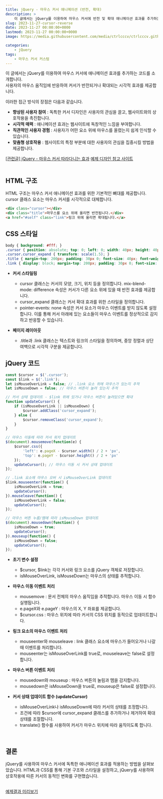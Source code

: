 ```yaml
---
title: jQuery - 마우스 커서 애니메이션 (반전, 확대)
description: >  
    이 글에서는 jQuery를 이용하여 마우스 커서에 반전 및 확대 애니메이션 효과를 추가하는 방법을 자세히 설명합니다. HTML, CSS, jQuery를 결합하여 사용자 상호작용에 따라 동적으로 반응하는 커서를 구현하는 과정을 소개합니다
slug: 2023-11-27-cursor-reverse
date: 2023-11-27 00:00:00+0000
lastmod: 2023-11-27 00:00:00+0000
image: https://media.githubusercontent.com/media/ctrlcccv/ctrlcccv.github.io/master/assets/img/post/2023-11-27-cursor-reverse.webp

categories:
    - jQuery
tags:
    - 마우스 커서 커스텀
---
```


이 글에서는 jQuery를 이용하여 마우스 커서에 애니메이션 효과를 추가하는 코드를 소개합니다.   
사용자의 마우스 움직임에 반응하여 커서가 반전되거나 확대되는 시각적 효과를 제공합니다.


<div class="ads_wrap">
<ins class="adsbygoogle"
     style="display:block; text-align:center;"
     data-ad-layout="in-article"
     data-ad-format="fluid"
     data-ad-client="ca-pub-8535540836842352"
     data-ad-slot="2974559225"></ins>
<script>
     (adsbygoogle = window.adsbygoogle || []).push({});
</script>
</div>

이러한 접근 방식의 장점은 다음과 같습니다.

* **향상된 사용자 참여** : 독특한 커서 디자인은 사용자의 관심을 끌고, 웹사이트와의 상호작용을 촉진합니다.
* **시각적 매력** : 애니메이션 효과는 웹사이트에 독창적인 느낌을 부여합니다.
* **직관적인 사용자 경험** : 사용자가 어떤 요소 위에 마우스를 올렸는지 쉽게 인식할 수 있습니다.
* **맞춤형 상호작용** : 웹사이트의 특정 부분에 대한 사용자의 관심을 집중시킬 방법을 제공합니다. 

<div class="btn_wrap">
    <a target="_blank" href="https://ctrlcccv.github.io/code/2023-11-23-cursor-custom/">[관련글] jQuery - 마우스 커서 따라다니는 효과</a>
    <a target="_blank" href="https://www.thinkthingthank.com/">예제 디자인 참고 사이트</a>
</div>

<br>

## HTML 구조
HTML 구조는 마우스 커서 애니메이션 효과를 위한 기본적인 뼈대를 제공합니다.   
cursor 클래스 요소는 마우스 커서를 시각적으로 대체합니다.
```html
<div class="cursor"></div>
<div class="title">마우스를 요소 위에 올리면 반전됩니다.</div>
<a href="#self" class="link">링크 위에 올리면 확대됩니다.</a>
```

## CSS 스타일
```css
body { background: #fff; } 
.cursor { position: absolute; top: 0; left: 0; width: 40px; height: 40px; background-color: #fff; border-radius: 50%; z-index: 9999; pointer-events: none; transition: transform 200ms ease-out; mix-blend-mode: difference; } 
.cursor.cursor_expand { transform: scale(1.5); } 
.title { margin-top: 200px; padding: 30px 0; font-size: 40px; font-weight: 700; color: #000; text-align: center; } 
.link { display: block; margin-top: 200px; padding: 30px 0; font-size: 40px; font-weight: 700; color: #000; text-align: center; text-decoration: none; } 
```
* **커서 스타일링**   
  * cursor 클래스는 커서의 모양, 크기, 위치 등을 정의합니다. mix-blend-mode: difference 속성은 커서가 다른 요소 위에 있을 때 반전 효과를 제공합니다.
  * cursor_expand 클래스는 커서 확대 효과를 위한 스타일을 정의합니다.
  * pointer-events: none 속성은 커서 요소가 마우스 이벤트를 받지 않도록 설정합니다. 이를 통해 커서 아래에 있는 요소들이 마우스 이벤트를 정상적으로 감지하고 반응할 수 있습니다.

* **페이지 레이아웃**  
  * .title과 .link 클래스는 텍스트와 링크의 스타일을 정의하며, 중앙 정렬과 상단 여백으로 시각적 구분을 제공합니다.


<div class="ads_wrap">
<ins class="adsbygoogle"
     style="display:block; text-align:center;"
     data-ad-layout="in-article"
     data-ad-format="fluid"
     data-ad-client="ca-pub-8535540836842352"
     data-ad-slot="2974559225"></ins>
<script>
     (adsbygoogle = window.adsbygoogle || []).push({});
</script>
</div>

## jQuery 코드
```js
const $cursor = $('.cursor');
const $link = $('.link');
let isMouseOverLink = false; // .link 요소 위에 마우스가 있는지 추적
let isMouseDown = false; // 마우스 버튼이 눌려 있는지 추적

// 커서 상태 업데이트 - $link 위에 있거나 마우스 버튼이 눌려있으면 확대
function updateCursor() {
    if (isMouseOverLink || isMouseDown) {
        $cursor.addClass('cursor_expand');
    } else {
        $cursor.removeClass('cursor_expand');
    }
}

// 마우스 이동에 따라 커서 위치 업데이트
$(document).mousemove(function(e) {
    $cursor.css({
        'left': e.pageX - $cursor.width() / 2 + 'px',
        'top': e.pageY - $cursor.height() / 2 + 'px'
    });
    updateCursor(); // 마우스 이동 시 커서 상태 업데이트
});

// .link 요소에 마우스 오버 시 isMouseOverLink 업데이트
$link.mouseenter(function() {
    isMouseOverLink = true;
    updateCursor();
}).mouseleave(function() {
    isMouseOverLink = false;
    updateCursor();
});

// 마우스 버튼 누름/뗌에 따라 isMouseDown 업데이트
$(document).mousedown(function() {
    isMouseDown = true;
    updateCursor();
}).mouseup(function() {
    isMouseDown = false;
    updateCursor();
});
```
* **초기 변수 설정**  
  * $cursor, $link는 각각 커서와 링크 요소를 jQuery 객체로 저장합니다.
  * isMouseOverLink, isMouseDown는 마우스의 상태를 추적합니다.

* **마우스 이동 이벤트 처리**  
  * mousemove : 문서 전체의 마우스 움직임을 추적합니다. 마우스 이동 시 함수 실행됩니다.
  * e.pageX와 e.pageY : 마우스의 X, Y 좌표를 제공합니다.
  * $cursor.css : 마우스 위치에 따라 커서의 CSS 위치를 동적으로 업데이트합니다.

* **링크 요소의 마우스 이벤트 처리**  
  * mouseenter와 mouseleave : link 클래스 요소에 마우스가 들어오거나 나갈 때 이벤트를 처리합니다.
  * mouseenter는 isMouseOverLink를 true로, mouseleave는 false로 설정합니다.

* **마우스 버튼 이벤트 처리**  
  * mousedown와 mouseup : 마우스 버튼의 눌림과 뗌을 감지합니다.
  * mousedown은 isMouseDown을 true로, mouseup은 false로 설정합니다.

* **커서 상태 업데이트 함수 (updateCursor)**  
  * isMouseOverLink나 isMouseDown에 따라 커서의 상태를 조정합니다.
  * 조건에 따라 $cursor에 cursor_expand 클래스를 추가하거나 제거하여 확대 상태를 조절합니다.
  * translate() 함수를 사용하여 커서가 마우스 위치에 따라 움직이도록 합니다.  
<br>

## 결론
jQuery를 사용하여 마우스 커서에 독특한 애니메이션 효과를 적용하는 방법을 살펴보았습니다. HTML과 CSS를 통해 기본 구조와 스타일을 설정하고, jQuery를 사용하여 상호작용에 따른 커서의 동적인 변화를 구현했습니다.   
<br>

<div class="btn_wrap">
    <a target="_blank" href="https://ctrlcccv.github.io//ctrlcccv-demo/2023-11-27-cursor-reverse/">예제결과 미리보기</a>
</div>
